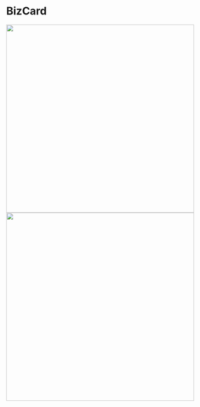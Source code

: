 # BizCard

<img src="https://user-images.githubusercontent.com/22284649/224597266-b26389df-b3b0-403b-9b28-8561d2e148d1.png" width="500" />   <img src="https://user-images.githubusercontent.com/22284649/224597291-6aff1af2-7633-4b4e-8f43-e742253318dd.png" width="500" />
